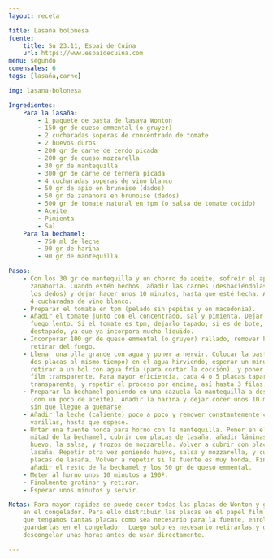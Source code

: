 ```yaml
---
layout: receta

title: Lasaña boloñesa
fuente:
    title: Su 23.11, Espai de Cuina
    url: https://www.espaidecuina.com
menu: segundo
comensales: 6
tags: [lasaña,carne]

img: lasana-bolonesa

Ingredientes:
    Para la lasaña:
        - 1 paquete de pasta de lasaya Wonton
        - 150 gr de queso emmental (o gruyer)
        - 2 cucharadas soperas de concentrado de tomate
        - 2 huevos duros
        - 200 gr de carne de cerdo picada
        - 200 gr de queso mozzarella
        - 30 gr de mantequilla
        - 300 gr de carne de ternera picada
        - 4 cucharadas soperas de vino blanco
        - 50 gr de apio en brunoise (dados)
        - 50 gr de zanahora en brunoise (dados)
        - 500 gr de tomate natural en tpm (o salsa de tomate cocido)
        - Aceite
        - Pimienta
        - Sal
    Para la bechamel:
        - 750 ml de leche
        - 90 gr de harina
        - 90 gr de mantequilla

Pasos:
    - Con los 30 gr de mantequilla y un chorro de aceite, sofreír el apio y la
      zanahoria. Cuando estén hechos, añadir las carnes (deshaciéndolas bien con
      los dedos) y dejar hacer unos 10 minutos, hasta que esté hecha. Añadir las
      4 cucharadas de vino blanco.
    - Preparar el tomate en tpm (pelado sin pepitas y en macedonia).
    - Añadir el tomate junto con el concentrado, sal y pimienta. Dejar reducir a
      fuego lento. Si el tomate es tpm, dejarlo tapado; si es de bote, dejarlo
      destapado, ya que ya incorpora mucho líquido.
    - Incorporar 100 gr de queso emmental (o gruyer) rallado, remover bien y
      retirar del fuego.
    - Llenar una olla grande con agua y poner a hervir. Colocar la pasta (una o
      dos placas al mismo tiempo) en el agua hirviendo, esperar un minuto o dos,
      retirar a un bol con agua fría (para cortar la cocción), y poner sobre un
      film transparente. Para mayor eficiencia, cada 4 o 5 placas tapar con film
      transparente, y repetir el proceso por encima, así hasta 3 filas.
    - Preparar la bechamel poniendo en una cazuela la mantequilla a deshacer
      (con un poco de aceite). Añadir la harina y dejar cocer unos 10 minutos,
      sin que llegue a quemarse.
    - Añadir la leche (caliente) poco a poco y remover constantemente con unas
      varillas, hasta que espese.
    - Untar una fuente honda para horno con la mantequilla. Poner en el fondo la
      mitad de la bechamel, cubrir con placas de lasaña, añadir láminas de
      huevo, la salsa, y trozos de mozzarella. Volver a cubrir con placas de
      lasaña. Repetir otra vez poniendo huevo, salsa y mozzarella, y cubrir con
      placas de lasaña. Volver a repetir si la fuente es muy honda. Finalmente
      añadir el resto de la bechamel y los 50 gr de queso emmental.
    - Meter al horno unos 10 minutos a 190º.
    - Finalmente gratinar y retirar.
    - Esperar unos minutos y servir.

Notas: Para mayor rapidez se puede cocer todas las placas de Wonton y guardarlas
    en el congelador. Para ello distribuir las placas en el papel film de manera
    que tengamos tantas placas como sea necesario para la fuente, enrollarlas y
    guardarlas en el congelador. Luego solo es necesario retirarlas y dejar
    descongelar unas horas antes de usar directamente.

---
```

